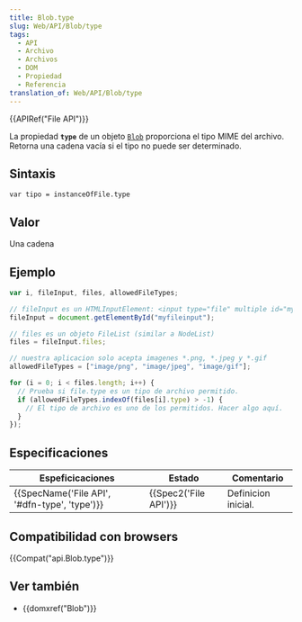 ```yaml
---
title: Blob.type
slug: Web/API/Blob/type
tags:
  - API
  - Archivo
  - Archivos
  - DOM
  - Propiedad
  - Referencia
translation_of: Web/API/Blob/type
---
```


{{APIRef("File API")}}

La propiedad **`type`** de un objeto [`Blob`](/en-US/docs/Web/API/Blob) proporciona el tipo MIME del archivo. Retorna una cadena vacía si el tipo no puede ser determinado.

## Sintaxis

```
var tipo = instanceOfFile.type
```

## Valor

Una cadena

## Ejemplo

```js
var i, fileInput, files, allowedFileTypes;

// fileInput es un HTMLInputElement: <input type="file" multiple id="myfileinput">
fileInput = document.getElementById("myfileinput");

// files es un objeto FileList (similar a NodeList)
files = fileInput.files;

// nuestra aplicacion solo acepta imagenes *.png, *.jpeg y *.gif
allowedFileTypes = ["image/png", "image/jpeg", "image/gif"];

for (i = 0; i < files.length; i++) {
  // Prueba si file.type es un tipo de archivo permitido.
  if (allowedFileTypes.indexOf(files[i].type) > -1) {
    // El tipo de archivo es uno de los permitidos. Hacer algo aquí.
  }
});
```

## Especificaciones

| Espeficicaciones                                             | Estado                       | Comentario          |
| ------------------------------------------------------------ | ---------------------------- | ------------------- |
| {{SpecName('File API', '#dfn-type', 'type')}} | {{Spec2('File API')}} | Definicion inicial. |

## Compatibilidad con browsers

{{Compat("api.Blob.type")}}

## Ver también

- {{domxref("Blob")}}
